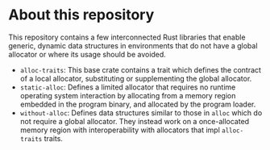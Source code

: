 # About this repository

This repository contains a few interconnected Rust libraries that enable
generic, dynamic data structures in environments that do not have a global
allocator or where its usage should be avoided.

* `alloc-traits`: This base crate contains a trait which defines the contract
  of a local allocator, substituting or supplementing the global allocator.
* `static-alloc`: Defines a limited allocator that requires no runtime
  operating system interaction by allocating from a memory region embedded in
  the program binary, and allocated by the program loader.
* `without-alloc`: Defines data structures similar to those in `alloc` which do
  not require a global allocator. They instead work on a once-allocated memory
  region with interoperability with allocators that impl `alloc-traits` traits.
